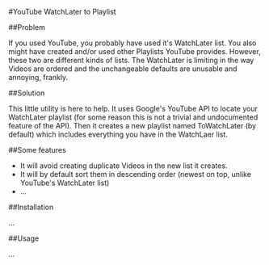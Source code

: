 
#YouTube WatchLater to Playlist

##Problem

If you used YouTube, you probably have used it's WatchLater list.
You also might have created and/or used other Playlists YouTube provides.
However, these two are different kinds of lists.
The WatchLater is limiting in the way Videos are ordered and the unchangeable defaults are unusable and annoying, frankly.

##Solution

This little utility is here to help.
It uses Google's YouTube API to locate your WatchLater playlist (for some reason this is not a trivial and undocumented feature of the API).
Then it creates a new playlist named ToWatchLater (by default) which includes everything you have in the WatchLaer list.

##Some features

- It will avoid creating duplicate Videos in the new list it creates.
- It will by default sort them in descending order (newest on top, unlike YouTube's WatchLater list)
- ...

##Installation

...

##Usage

...

